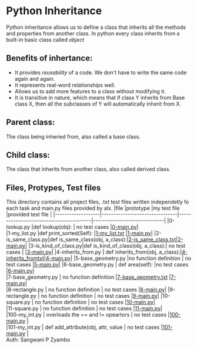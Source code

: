 # Python Inheritance

Python inheritance allows us to define a class that inherits all the methods and properties from another class.
In python every class inherits from a built-in basic class called *object*

## Benefits of inhertance:
* It provides _reusability_ of a code. We don't have to write the same code again and again.
* It represents real-word relationships well.
* Allows us to add more features to a class without modifying it.
* It is transitive in nature, which means that if class Y inherits from Base class X, then all the subclasses of Y will automatically inherit from X.

## Parent class:
The class being inheried from, also called a base class.
## Child class:
The class that inherits from another class, also called derived class.

## Files, Protypes, Test files
This directory contains all project files, .txt test files written independetly fo each task and main.py files provided by alx.
|file		    |prototype                       |my test file	                       |provided test file    |
|-------------------|--------------------------------|-----------------------------------------|------------------------------|
|0-lookup.py        |def lookup(obj):                | no test cases                        |[0-main.py](./tests/0-main.py)|	
|1-my_list.py       |def print_sorted(Self):         |[1-my_list.txt](./1-my_list.txt)                 |[1-main.py](./tests/1-main.py)|	
|2-is_same_class.py|def is_same_class(obj, a_class):|[2-is_same_class.txt](./tests/2-is_same_class.txt)|[2-main.py](./tests/2-main.py)|	
|3-is_kind_of_class.py|def is_kind_of_class(obj, a_class):| no test cases    |         |[3-main.py](./tests/3-main.py)|	
|4-inherits_from.py  | def inherits_from(obj, a_class):|[4-inherits_fromtxt](./tests/inherits_from.txt)|[4-main.py](./tests/4-main.py)|	
|5-base_geometry.py  |no function definition        | no test cases                |[5-main.py](./tests/5-main.py)|	
|6-base_geometry.py  | def area(self):              |no test cases                |[6-main.py](./tests/6-main.py)|	
|7-base_geometry.py  | no function definition       |[7-base_geometry.txt](7-base_geometry.txt)      |[7-main.py](./tests/7-main.py)|	
|8-rectangle.py      | no function definition       | no test cases                |[8-main.py](./tests/8-main.py)|	
|9-rectangle.py      | no function definition       | no test cases                |[9-main.py](./tests/9-main.py)|	
|10-square.py        | no function definition       | no test cases                |[10-main.py](./tests/10-main.py)|	
|11-square.py        | no function definition       | no test cases                |[11-main.py](./tests/11-main.py)|	
|100-my_int.py       | overloads the == and != opeartors | no test cases           |[100-main.py](./tests/100-main.py) |     
|101-my_int.py       | def add_attribute(obj, attr, value | no test cases           |[101-main.py](./tests/101-main.py) |     
Auth: Sangwani P Zyambo
